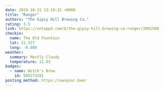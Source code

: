 ```yaml
---
date: 2019-10-31 13:19:31 +0000
title: "Ranger"
authors: "The Gipsy Hill Brewing Co."
rating: 3.5
link: https://untappd.com/b/the-gipsy-hill-brewing-co-ranger/2091580
checkin:
  name: The Old Fountain
  lat: 51.527
  long: -0.089
weather:
  summary: Mostly Cloudy
  temperature: 11.93
badges:
  - name: Witch's Brew
    id: 585273101
posting_method: https://ownyour.beer
---
```

